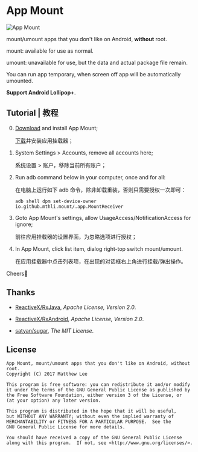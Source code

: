 App Mount
===

![App Mount](https://github.com/mthli/Mount/blob/master/app/src/main/res/mipmap-xhdpi/ic_launcher.png "App Mount")

mount/umount apps that you don't like on Android, **without** root.

mount: available for use as normal.

umount: unavailable for use, but the data and actual package file remain.

You can run app temporary, when screen off app will be automatically umounted.

**Support Android Lollipop+**.

## Tutorial | 教程

 0. [Download](https://github.com/mthli/Mount/releases "mthli/Mount/releases") and install App Mount;
 
    [下载](https://github.com/mthli/Mount/releases "mthli/Mount/releases")并安装应用挂载器；

 1. System Settings > Accounts, remove all accounts here;

    系统设置 > 账户，移除当前所有账户；

 2. Run adb command below in your computer, once and for all:
 
    在电脑上运行如下 adb 命令，除非卸载重装，否则只需要授权一次即可：

    `adb shell dpm set-device-owner io.github.mthli.mount/.app.MountReceiver`

 3. Goto App Mount's settings, allow UsageAccess/NotificationAccess for ignore;
 
    前往应用挂载器的设置界面，为忽略选项进行授权；

 4. In App Mount, click list item, dialog right-top switch mount/umount.
 
    在应用挂载器中点击列表项，在出现的对话框右上角进行挂载/弹出操作。

Cheers🍻 

## Thanks

 - [ReactiveX/RxJava](https://github.com/ReactiveX/RxJava "ReactiveX/RxJava"), *Apache License, Version 2.0*.

 - [ReactiveX/RxAndroid](https://github.com/ReactiveX/RxAndroid "ReactiveX/RxAndroid"), *Apache License, Version 2.0*.

 - [satyan/sugar](https://github.com/satyan/sugar "satyan/sugar"), *The MIT License*.

## License

    App Mount, mount/umount apps that you don't like on Android, without root.
    Copyright (C) 2017 Matthew Lee

    This program is free software: you can redistribute it and/or modify
    it under the terms of the GNU General Public License as published by
    the Free Software Foundation, either version 3 of the License, or
    (at your option) any later version.

    This program is distributed in the hope that it will be useful,
    but WITHOUT ANY WARRANTY; without even the implied warranty of
    MERCHANTABILITY or FITNESS FOR A PARTICULAR PURPOSE.  See the
    GNU General Public License for more details.

    You should have received a copy of the GNU General Public License
    along with this program.  If not, see <http://www.gnu.org/licenses/>.